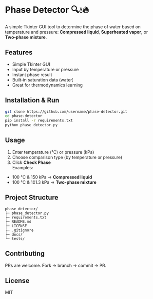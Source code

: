 # Phase Detector 🔍💧🔥

A simple Tkinter GUI tool to determine the phase of water based on temperature and pressure:
**Compressed liquid**, **Superheated vapor**, or **Two-phase mixture**.

## Features
- Simple Tkinter GUI
- Input by temperature or pressure
- Instant phase result
- Built-in saturation data (water)
- Great for thermodynamics learning

## Installation & Run
```bash
git clone https://github.com/username/phase-detector.git
cd phase-detector
pip install -r requirements.txt
python phase_detector.py
```

## Usage
1) Enter temperature (°C) or pressure (kPa)  
2) Choose comparison type (by temperature or pressure)  
3) Click **Check Phase**  
Examples:  
- 100 °C & 150 kPa → **Compressed liquid**  
- 100 °C & 101.3 kPa → **Two-phase mixture**

## Project Structure
```
phase-detector/
├─ phase_detector.py
├─ requirements.txt
├─ README.md
├─ LICENSE
├─ .gitignore
├─ docs/
└─ tests/
```

## Contributing
PRs are welcome. Fork → branch → commit → PR.

## License
MIT
